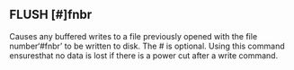 ## FLUSH [#]fnbr

Causes any buffered writes to a file previously opened with the file number‘#fnbr’ to be written to disk. The # is optional. Using this command ensuresthat no data is lost if there is a power cut after a write command.